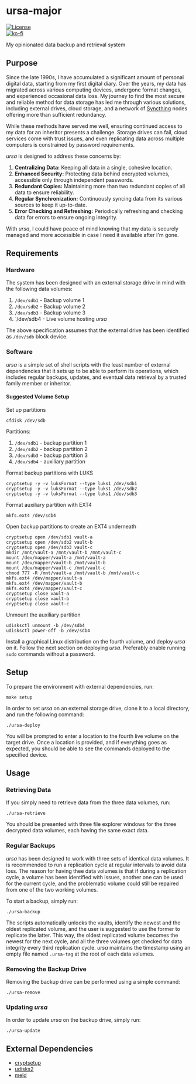 # ursa-major

[![License](https://img.shields.io/github/license/myTerminal/see-link.svg)](https://opensource.org/licenses/MIT)  
[![ko-fi](https://ko-fi.com/img/githubbutton_sm.svg)](https://ko-fi.com/Y8Y5E5GL7)

My opinionated data backup and retrieval system

## Purpose

Since the late 1990s, I have accumulated a significant amount of personal digital data, starting from my first digital diary. Over the years, my data has migrated across various computing devices, undergone format changes, and experienced occasional data loss. My journey to find the most secure and reliable method for data storage has led me through various solutions, including external drives, cloud storage, and a network of [Syncthing](https://syncthing.net) nodes offering more than sufficient redundancy.

While these methods have served me well, ensuring continued access to my data for an inheritor presents a challenge. Storage drives can fail, cloud services come with trust issues, and even replicating data across multiple computers is constrained by password requirements.

*ursa* is designed to address these concerns by:

1. **Centralizing Data:** Keeping all data in a single, cohesive location.
2. **Enhanced Security:** Protecting data behind encrypted volumes, accessible only through independent passwords.
3. **Redundant Copies:** Maintaining more than two redundant copies of all data to ensure reliability.
4. **Regular Synchronization:** Continuously syncing data from its various sources to keep it up-to-date.
5. **Error Checking and Refreshing:** Periodically refreshing and checking data for errors to ensure ongoing integrity.

With *ursa*, I could have peace of mind knowing that my data is securely managed and more accessible in case I need it available after I'm gone.

## Requirements

### Hardware

The system has been designed with an external storage drive in mind with the following data volumes:

1. `/dev/sdb1` - Backup volume 1
2. `/dev/sdb2` - Backup volume 2
3. `/dev/sdb3` - Backup volume 3
4. `/dev/sdb4 - Live volume hosting *ursa*

The above specification assumes that the external drive has been identified as `/dev/sdb` block device.

### Software

*ursa* is a simple set of shell scripts with the least number of external dependencies that it sets up to be able to perform its operations, which includes regular backups, updates, and eventual data retrieval by a trusted family member or inheritor.

#### Suggested Volume Setup

Set up partitions

    cfdisk /dev/sdb

Partitions:

1. `/dev/sdb1` - backup partition 1
2. `/dev/sdb2` - backup partition 2
3. `/dev/sdb3` - backup partition 3
4. `/dev/sdb4` - auxiliary partition

Format backup partitions with LUKS

    cryptsetup -y -v luksFormat --type luks1 /dev/sdb1
    cryptsetup -y -v luksFormat --type luks1 /dev/sdb2
    cryptsetup -y -v luksFormat --type luks1 /dev/sdb3

Format auxiliary partition with EXT4

    mkfs.ext4 /dev/sdb4

Open backup partitions to create an EXT4 underneath

    cryptsetup open /dev/sdb1 vault-a
    cryptsetup open /dev/sdb2 vault-b
    cryptsetup open /dev/sdb3 vault-c
    mkdir /mnt/vault-a /mnt/vault-b /mnt/vault-c
    mount /dev/mapper/vault-a /mnt/vault-a
    mount /dev/mapper/vault-b /mnt/vault-b
    mount /dev/mapper/vault-c /mnt/vault-c
    chmod 777 -R /mnt/vault-a /mnt/vault-b /mnt/vault-c
    mkfs.ext4 /dev/mapper/vault-a
    mkfs.ext4 /dev/mapper/vault-b
    mkfs.ext4 /dev/mapper/vault-c
    cryptsetup close vault-a
    cryptsetup close vault-b
    cryptsetup close vault-c

Unmount the auxiliary partition

    udisksctl unmount -b /dev/sdb4
    udisksctl power-off -b /dev/sdb4

Install a graphical Linux distribution on the fourth volume, and deploy *ursa* on it. Follow the next section on deploying *ursa*. Preferably enable running `sudo` commands without a password.

## Setup

To prepare the environment with external dependencies, run:

    make setup

In order to set *ursa* on an external storage drive, clone it to a local directory, and run the following command:

    ./ursa-deploy

You will be prompted to enter a location to the fourth live volume on the target drive. Once a location is provided, and if everything goes as expected, you should be able to see the commands deployed to the specified device.

## Usage

### Retrieving Data

If you simply need to retrieve data from the three data volumes, run:

    ./ursa-retrieve

You should be presented with three file explorer windows for the three decrypted data volumes, each having the same exact data. 

### Regular Backups

*ursa* has been designed to work with three sets of identical data volumes. It is recommended to run a replication cycle at regular intervals to avoid data loss. The reason for having thee data volumes is that if during a replication cycle, a volume has been identified with issues, another one can be used for the current cycle, and the problematic volume could still be repaired from one of the two working volumes.

To start a backup, simply run:

    ./ursa-backup

The scripts automatically unlocks the vaults, identify the newest and the oldest replicated volume, and the user is suggested to use the former to replicate the latter. This way, the oldest replicated volume becomes the newest for the next cycle, and all the three volumes get checked for data integrity every third replication cycle. *ursa* maintains the timestamp using an empty file named `.ursa-tag` at the root of each data volumes.

### Removing the Backup Drive

Removing the backup drive can be performed using a simple command:

    ./ursa-remove

### Updating *ursa*

In order to update *ursa* on the backup drive, simply run:

    ./ursa-update

## External Dependencies

- [cryptsetup](https://gitlab.com/cryptsetup/cryptsetup)
- [udisks2](https://www.freedesktop.org/wiki/Software/udisks)
- [meld](https://meldmerge.org)

